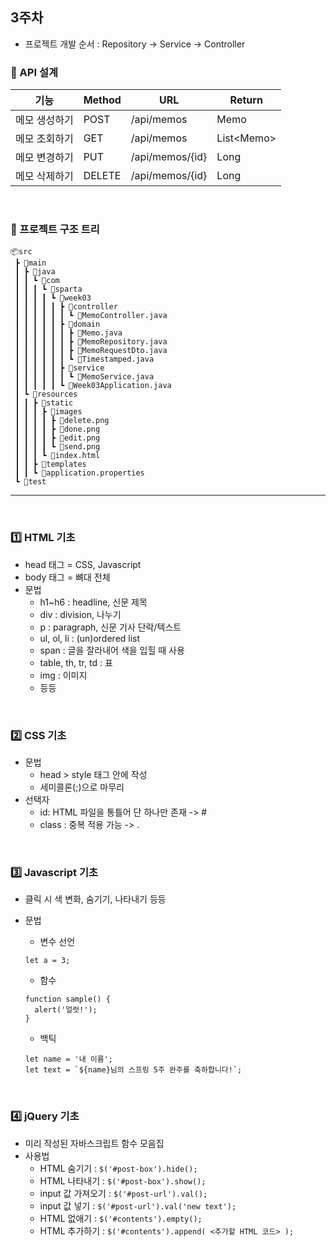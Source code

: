 ## 3주차

* 프로젝트 개발 순서 : Repository -> Service -> Controller


### 🔧 API 설계
|기능|Method|URL|Return|
|-------------|----|-------|-----|
|메모 생성하기|POST|/api/memos|Memo|
|메모 조회하기|GET|/api/memos|List\<Memo\>|
|메모 변경하기|PUT|/api/memos/{id}|Long|
|메모 삭제하기|DELETE|/api/memos/{id}|Long|

</br>

### 🌲 프로젝트 구조 트리
```
📦src
 ┣ 📂main
 ┃ ┣ 📂java
 ┃ ┃ ┗ 📂com
 ┃ ┃ ┃ ┗ 📂sparta
 ┃ ┃ ┃ ┃ ┗ 📂week03
 ┃ ┃ ┃ ┃ ┃ ┣ 📂controller
 ┃ ┃ ┃ ┃ ┃ ┃ ┗ 📜MemoController.java
 ┃ ┃ ┃ ┃ ┃ ┣ 📂domain
 ┃ ┃ ┃ ┃ ┃ ┃ ┣ 📜Memo.java
 ┃ ┃ ┃ ┃ ┃ ┃ ┣ 📜MemoRepository.java
 ┃ ┃ ┃ ┃ ┃ ┃ ┣ 📜MemoRequestDto.java
 ┃ ┃ ┃ ┃ ┃ ┃ ┗ 📜Timestamped.java
 ┃ ┃ ┃ ┃ ┃ ┣ 📂service
 ┃ ┃ ┃ ┃ ┃ ┃ ┗ 📜MemoService.java
 ┃ ┃ ┃ ┃ ┃ ┗ 📜Week03Application.java
 ┃ ┗ 📂resources
 ┃ ┃ ┣ 📂static
 ┃ ┃ ┃ ┣ 📂images
 ┃ ┃ ┃ ┃ ┣ 📜delete.png
 ┃ ┃ ┃ ┃ ┣ 📜done.png
 ┃ ┃ ┃ ┃ ┣ 📜edit.png
 ┃ ┃ ┃ ┃ ┗ 📜send.png
 ┃ ┃ ┃ ┗ 📜index.html
 ┃ ┃ ┣ 📂templates
 ┃ ┃ ┗ 📜application.properties
 ┗ 📂test
 ```
 
-----
</br>
  
### 1️⃣ HTML 기초
* head 태그 = CSS, Javascript
* body 태그 = 뼈대 전체
* 문법
  * h1~h6 : headline, 신문 제목
  * div : division, 나누기
  * p : paragraph, 신문 기사 단락/텍스트
  * ul, ol, li : (un)ordered list
  * span : 글을 잘라내어 색을 입힐 때 사용
  * table, th, tr, td : 표
  * img : 이미지
  * 등등

</br>

### 2️⃣ CSS 기초
* 문법
  * head > style 태그 안에 작성
  * 세미콜론(;)으로 마무리
* 선택자
  * id: HTML 파일을 통틀어 단 하나만 존재 -> #
  * class : 중복 적용 가능 -> .

</br>

### 3️⃣ Javascript 기초
* 클릭 시 색 변화, 숨기기, 나타내기 등등
* 문법
  * 변수 선언
  ```
  let a = 3;
  ```
  
  * 함수
  ```
  function sample() {
    alert('얼럿!');
  }
  ```
  
  * 백틱
  ```
  let name = '내 이름';
  let text = `${name}님의 스프링 5주 완주를 축하합니다!`;
  ```
  
</br>

### 4️⃣ jQuery 기초
* 미리 작성된 자바스크립트 함수 모음집
* 사용법
  * HTML 숨기기       : `$('#post-box').hide();`
  * HTML 나타내기     : `$('#post-box').show();`
  * input 값 가져오기 : `$('#post-url').val();`
  * input 값 넣기     : `$('#post-url').val('new text');`
  * HTML 없애기       : `$('#contents').empty();`
  * HTML 추가하기     : `$('#contents').append( <추가할 HTML 코드> );`
  
  

